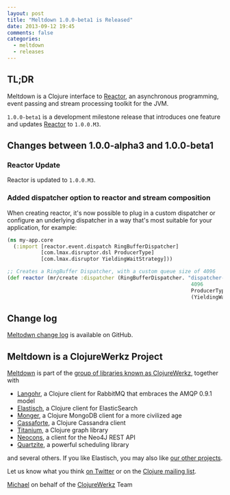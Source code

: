 ```yaml
---
layout: post
title: "Meltdown 1.0.0-beta1 is Released"
date: 2013-09-12 19:45
comments: false
categories:
  - meltdown
  - releases
---
```


## TL;DR

Meltdown is a Clojure interface to [Reactor](https://github.com/reactor), an asynchronous
programming, event passing and stream processing toolkit for the JVM.

`1.0.0-beta1` is a development milestone release that introduces one feature
and updates [Reactor](https://github.com/reactor/reactor) to `1.0.0.M3`.



## Changes between 1.0.0-alpha3 and 1.0.0-beta1

### Reactor Update

Reactor is updated to `1.0.0.M3`.


### Added dispatcher option to reactor and stream composition

When creating reactor, it's now possible to plug in a custom dispatcher or configure an underlying
dispatcher in a way that's most suitable for your application, for example:

```clj
(ns my-app.core
  (:import [reactor.event.dispatch RingBufferDispatcher]
           [com.lmax.disruptor.dsl ProducerType]
           [com.lmax.disruptor YieldingWaitStrategy]))

;; Creates a RingBuffer Dispatcher, with a custom queue size of 4096
(def reactor (mr/create :dispatcher (RingBufferDispatcher. "dispatcher-name"
                                                            4096
                                                            ProducerType/MULTI
                                                            (YieldingWaitStrategy.))))
```




## Change log

[Meltodwn change log](https://github.com/clojurewerkz/meltdown/blob/master/ChangeLog.md) is available on GitHub.


## Meltdown is a ClojureWerkz Project

[Meltdown](https://github.com/clojurewerkz/meltdown) is part of the [group of libraries known as ClojureWerkz](http://clojurewerkz.org), together with

 * [Langohr](http://clojurerabbitmq.info), a Clojure client for RabbitMQ that embraces the AMQP 0.9.1 model
 * [Elastisch](http://clojureelasticsearch.info), a Clojure client for ElasticSearch
 * [Monger](http://clojuremongodb.info), a Clojure MongoDB client for a more civilized age
 * [Cassaforte](http://clojurecassandra.info), a Clojure Cassandra client
 * [Titanium](http://titanium.clojurewerkz.org), a Clojure graph library
 * [Neocons](http://clojureneo4j.info), a client for the Neo4J REST API
 * [Quartzite](http://clojurequartz.info), a powerful scheduling library

and several others. If you like Elastisch, you may also like [our other projects](http://clojurewerkz.org).

Let us know what you think [on Twitter](http://twitter.com/clojurewerkz) or on the [Clojure mailing list](https://groups.google.com/group/clojure).


[Michael](http://twitter.com/michaelklishin) on behalf of the [ClojureWerkz](http://clojurewerkz.org) Team
